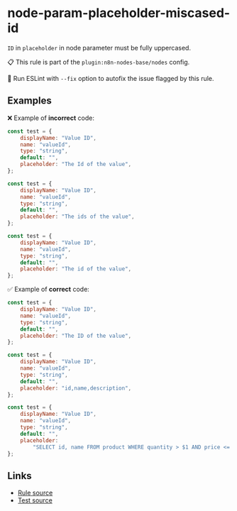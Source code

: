 [//]: # "File generated from a template. Do not edit this file directly."

# node-param-placeholder-miscased-id

`ID` in `placeholder` in node parameter must be fully uppercased.

📋 This rule is part of the `plugin:n8n-nodes-base/nodes` config.

🔧 Run ESLint with `--fix` option to autofix the issue flagged by this rule.

## Examples

❌ Example of **incorrect** code:

```js
const test = {
	displayName: "Value ID",
	name: "valueId",
	type: "string",
	default: "",
	placeholder: "The Id of the value",
};

const test = {
	displayName: "Value ID",
	name: "valueId",
	type: "string",
	default: "",
	placeholder: "The ids of the value",
};

const test = {
	displayName: "Value ID",
	name: "valueId",
	type: "string",
	default: "",
	placeholder: "The id of the value",
};
```

✅ Example of **correct** code:

```js
const test = {
	displayName: "Value ID",
	name: "valueId",
	type: "string",
	default: "",
	placeholder: "The ID of the value",
};

const test = {
	displayName: "Value ID",
	name: "valueId",
	type: "string",
	default: "",
	placeholder: "id,name,description",
};

const test = {
	displayName: "Value ID",
	name: "valueId",
	type: "string",
	default: "",
	placeholder:
		"SELECT id, name FROM product WHERE quantity > $1 AND price <= $2",
};
```

## Links

- [Rule source](../../lib/rules/node-param-placeholder-miscased-id.ts)
- [Test source](../../tests/node-param-placeholder-miscased-id.test.ts)
